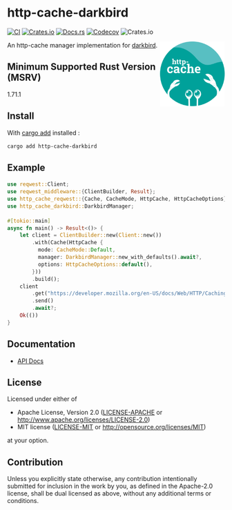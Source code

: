 # http-cache-darkbird

[![CI](https://img.shields.io/github/actions/workflow/status/06chaynes/http-cache/http-cache-darkbird.yml?label=CI&style=for-the-badge)](https://github.com/06chaynes/http-cache/actions/workflows/http-cache-darkbird.yml)
[![Crates.io](https://img.shields.io/crates/v/http-cache-darkbird?style=for-the-badge)](https://crates.io/crates/http-cache-darkbird)
[![Docs.rs](https://img.shields.io/docsrs/http-cache-darkbird?style=for-the-badge)](https://docs.rs/http-cache-darkbird)
[![Codecov](https://img.shields.io/codecov/c/github/06chaynes/http-cache?style=for-the-badge)](https://app.codecov.io/gh/06chaynes/http-cache)
![Crates.io](https://img.shields.io/crates/l/http-cache-darkbird?style=for-the-badge)

<img class="logo" align="right" src="https://raw.githubusercontent.com/06chaynes/http-cache/main/.assets/images/http-cache_logo_bluegreen.svg" height="150px" alt="the http-cache logo">

An http-cache manager implementation for [darkbird](https://github.com/Rustixir/darkbird).

## Minimum Supported Rust Version (MSRV)

1.71.1

## Install

With [cargo add](https://github.com/killercup/cargo-edit#Installation) installed :

```sh
cargo add http-cache-darkbird
```

## Example

```rust
use reqwest::Client;
use reqwest_middleware::{ClientBuilder, Result};
use http_cache_reqwest::{Cache, CacheMode, HttpCache, HttpCacheOptions};
use http_cache_darkbird::DarkbirdManager;

#[tokio::main]
async fn main() -> Result<()> {
    let client = ClientBuilder::new(Client::new())
        .with(Cache(HttpCache {
          mode: CacheMode::Default,
          manager: DarkbirdManager::new_with_defaults().await?,
          options: HttpCacheOptions::default(),
        }))
        .build();
    client
        .get("https://developer.mozilla.org/en-US/docs/Web/HTTP/Caching")
        .send()
        .await?;
    Ok(())
}
```

## Documentation

- [API Docs](https://docs.rs/http-cache-darkbird)

## License

Licensed under either of

- Apache License, Version 2.0
  ([LICENSE-APACHE](https://github.com/06chaynes/http-cache/blob/main/LICENSE-APACHE) or <http://www.apache.org/licenses/LICENSE-2.0>)
- MIT license
  ([LICENSE-MIT](https://github.com/06chaynes/http-cache/blob/main/LICENSE-MIT) or <http://opensource.org/licenses/MIT>)

at your option.

## Contribution

Unless you explicitly state otherwise, any contribution intentionally submitted
for inclusion in the work by you, as defined in the Apache-2.0 license, shall be
dual licensed as above, without any additional terms or conditions.
